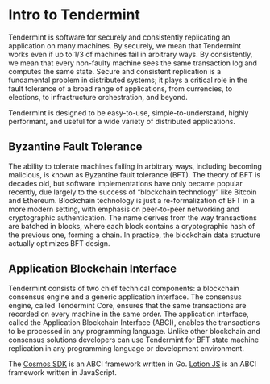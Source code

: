# Intro to Tendermint

Tendermint is software for securely and consistently replicating an application on many machines. By securely, we mean that Tendermint works even if up to 1/3 of machines fail in arbitrary ways. By consistently, we mean that every non-faulty machine sees the same transaction log and computes the same state. Secure and consistent replication is a fundamental problem in distributed systems; it plays a critical role in the fault tolerance of a broad range of applications, from currencies, to elections, to infrastructure orchestration, and beyond.

Tendermint is designed to be easy-to-use, simple-to-understand, highly performant, and useful for a wide variety of distributed applications.

## Byzantine Fault Tolerance
The ability to tolerate machines failing in arbitrary ways, including becoming malicious, is known as Byzantine fault tolerance (BFT). The theory of BFT is decades old, but software implementations have only became popular recently, due largely to the success of “blockchain technology” like Bitcoin and Ethereum. Blockchain technology is just a re-formalization of BFT in a more modern setting, with emphasis on peer-to-peer networking and cryptographic authentication. The name derives from the way transactions are batched in blocks, where each block contains a cryptographic hash of the previous one, forming a chain. In practice, the blockchain data structure actually optimizes BFT design.

## Application Blockchain Interface
Tendermint consists of two chief technical components: a blockchain consensus engine and a generic application interface. The consensus engine, called Tendermint Core, ensures that the same transactions are recorded on every machine in the same order. The application interface, called the Application Blockchain Interface (ABCI), enables the transactions to be processed in any programming language. Unlike other blockchain and consensus solutions developers can use Tendermint for BFT state machine replication in any programming language or development environment.

The [Cosmos SDK]() is an ABCI framework written in Go. [Lotion JS]() is an ABCI framework written in JavaScript.
